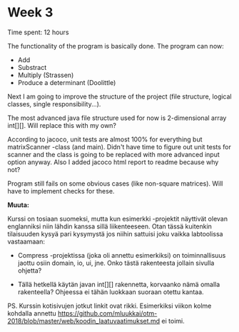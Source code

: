 # Week 3

Time spent: 12 hours

The functionality of the program is basically done. The program can now:
 - Add
 - Substract
 - Multiply (Strassen)
 - Produce a determinant (Doolittle)
 
Next I am going to improve the structure of the project (file structure, logical classes, single responsibility...).

The most advanced java file structure used for now is 2-dimensional array int[][]. Will replace this with my own?

According to jacoco, unit tests are almost 100% for everything but matrixScanner -class (and main). Didn't have time to figure out unit tests for scanner and the class is going to be replaced with more advanced input option anyway. Also I added jacoco html report to readme because why not?

Program still fails on some obvious cases (like non-square matrices). Will have to implement checks for these.


__Muuta:__

Kurssi on tosiaan suomeksi, mutta kun esimerkki -projektit näyttivät olevan englanniksi niin lähdin kanssa sillä liikenteeseen. Otan tässä kuitenkin tilaisuuden kysyä pari kysymystä jos niihin sattuisi joku vaikka labtoolissa vastaamaan:

 - Compress -projektissa (joka oli annettu esimerkiksi) on toiminnallisuus jaottu osiin domain, io, ui, jne. Onko tästä rakenteesta jollain sivulla ohjetta?
 
 - Tällä hetkellä käytän javan int[][] rakennetta, korvaanko nämä omalla rakenteella? Ohjeessa ei tähän luokkaan suoraan otettu kantaa.
 
PS. Kurssin kotisivujen jotkut linkit ovat rikki. Esimerkiksi viikon kolme kohdalla annettu https://github.com/mluukkai/otm-2018/blob/master/web/koodin_laatuvaatimukset.md ei toimi.
